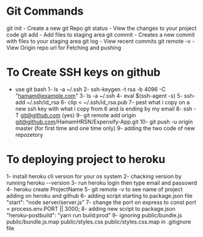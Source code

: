 # Git Commands

git init - Create a new git Repo
git status - View the changes to your project code
git add - Add files to staging area
git commit - Creates a new commit with files to your staging area
git log - View recent commits
git remote -v    -  View Origin repo url for Fetching and pushing





# To Create SSH keys on github 
- use git bash
1- ls -a ~/.ssh
2- ssh-keygen -t rsa -b 4096 -C "hamam@example.com"
3- ls -a ~/.ssh
4- eval $(ssh-agent -s)
5- ssh-add ~/.ssh/id_rsa
6- clip < ~/.ssh/id_rsa.pub
7- pest what i copy on a new ssh key with what i copy from 6 and is ending by my email
8- ssh -T git@github.com         (yes)
9- git remote add origin git@github.com/HamamHRSN/Expensify-App.git
10- git push -u origin master     (for first time and one time only)
9- adding the two code of new repozetory


# To deploying project to heroku 
1- install heroku cli version for your os system 
2- chacking version by running   heroku --version
3- run heroku login     then type email and passowrd 
4- heroku create ProjectName
5- git remote -v    to see name of project adding on heroku and github
6- adding script starting to package.json file    "start": "node server/server.js"
7- change the port on express to    const port = process.env.PORT || 3000;
8- adding new script to package.json     "heroku-postbuild": "yarn run build:prod"
9- ignoring   public/bundle.js  public/bundle.js.map  public/styles.css  public/styles.css.map in .gitignore file